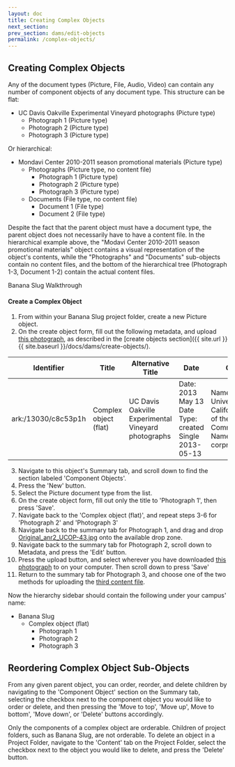 ```yaml
---
layout: doc
title: Creating Complex Objects
next_section: 
prev_section: dams/edit-objects
permalink: /complex-objects/
---
```


## Creating Complex Objects

Any of the document types (Picture, File, Audio, Video) can contain any number of component objects of any document type. This structure can be flat: 

- UC Davis Oakville Experimental Vineyard photographs (Picture type)
  - Photograph 1 (Picture type)
  - Photograph 2 (Picture type)
  - Photograph 3 (Picture type)

Or hierarchical:

- Mondavi Center 2010-2011 season promotional materials (Picture type)
  - Photographs (Picture type, no content file)
    - Photograph 1 (Picture type)
    - Photograph 2 (Picture type)
    - Photograph 3 (Picture type)
  - Documents (File type, no content file)
    - Document 1 (File type)
    - Document 2 (File type)

Despite the fact that the parent object must have a document type, the parent object does not necessarily have to have a content file. In the hierarchical example above, the "Modavi Center 2010-2011 season promotional materials" object contains a visual representation of the object's contents, while the "Photographs" and "Documents" sub-objects contain no content files, and the bottom of the hierarchical tree (Photograph 1-3, Document 1-2) contain the actual content files. 

<div class="walkthrough">Banana Slug Walkthrough</div>

#### Create a Complex Object

1. From within your Banana Slug project folder, create a new Picture object. 
2. On the create object form, fill out the following metadata, and upload <a href="{{ site.url }}{{ site.baseurl }}/images/Original_complex-flat.jpg" download>this photograph</a>, as described in the [create objects section]({{ site.url }}{{ site.baseurl }}/docs/dams/create-objects/).

<table>
  <thead>
    <th>Identifier</th>
    <th>Title</th>
    <th>Alternative Title</th>
    <th class="w-1-3">Date</th>
    <th class="w-1-3">Creator</th>
  </thead>
  <tr>
    <td>ark:/13030/c8c53p1h</td>
    <td>Complex object (flat)</td>
    <td>UC Davis Oakville Experimental Vineyard photographs</td>
    <td>
      Date: 2013 May 13<br/>
      Date Type: created<br/>
      Single 2013-05-13
    </td>
    <td>
      Name: University of California Office of the President Communications<br/>
      Name Type: corpname
    </td>
  </tr>
</table>

<ol start="3">
  <li>Navigate to this object's Summary tab, and scroll down to find the section labeled 'Component Objects'.</li>
  <li>Press the 'New' button.</li>
  <li>Select the Picture document type from the list.</li>
  <li>On the create object form, fill out only the title to 'Photograph 1', then press 'Save'.</li>
  <li>Navigate back to the 'Complex object (flat)', and repeat steps 3-6 for 'Photograph 2' and 'Photograph 3'</li>
  <li>Navigate back to the summary tab for Photograph 1, and drag and drop <a href="{{ site.url }}{{ site.baseurl }}/images/Original_anr2_UCOP-43.jpg" download>Original_anr2_UCOP-43.jpg</a> onto the available drop zone.</li>
  <li>Navigate back to the summary tab for Photograph 2, scroll down to Metadata, and press the 'Edit' button.</li>
  <li>Press the upload button, and select wherever you have downloaded <a href="{{ site.url }}{{ site.baseurl }}/images/Original_anr2_UCOP-44.jpg" download>this photograph</a> to on your computer. Then scroll down to press 'Save'</li>
  <li>Return to the summary tab for Photograph 3, and choose one of the two methods for uploading the <a href="{{ site.url }}{{ site.baseurl }}/images/Original_anr2_UCOP-45.jpg" download>third content file</a>.</li> 
</ol>

Now the hierarchy sidebar should contain the following under your campus' name:

- Banana Slug
  - Complex object (flat)
    - Photograph 1
    - Photograph 2
    - Photograph 3

## Reordering Complex Object Sub-Objects

From any given parent object, you can order, reorder, and delete children by navigating to the 'Component Object' section on the Summary tab, selecting the checkbox next to the component object you would like to order or delete, and then pressing the 'Move to top', 'Move up', Move to bottom', 'Move down', or 'Delete' buttons accordingly. 

<div class="note">Only the components of a complex object are orderable. Children of project folders, such as Banana Slug, are not orderable. To delete an object in a Project Folder, navigate to the 'Content' tab on the Project Folder, select the checkbox next to the object you would like to delete, and press the 'Delete' button.</div>

<!---
TODO: 
Also need to touch on searching for an object

Also need to touch on this campus/unit registry-hook-up business (and bulk editing?)
--->
